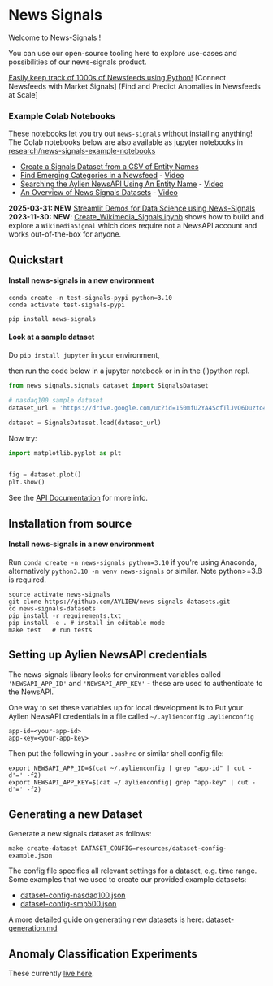 # News Signals

Welcome to News-Signals ! 

You can use our open-source tooling here to explore use-cases and possibilities of our news-signals product.


[Easily keep track of 1000s of Newsfeeds using Python!]()
[Connect Newsfeeds with Market Signals]
[Find and Predict Anomalies in Newsfeeds at Scale]


### Example Colab Notebooks

These notebooks let you try out `news-signals` without installing anything!
The Colab notebooks below are also available as jupyter notebooks in [research/news-signals-example-notebooks](research/news-signals-example-notebooks)

- [Create a Signals Dataset from a CSV of Entity Names](https://drive.google.com/file/d/1Czm6JxIVapE6tnu9mGzRK9j2NmC0blPR/view?usp=share_link)         
- [Find Emerging Categories in a Newsfeed](https://drive.google.com/file/d/1NVBdCfKL3qdSIGITcLsewGETTqn-V9j6/view?usp=share_link) - [Video](https://www.youtube.com/watch?v=oJa-xWusaCQ)       
- [Searching the Aylien NewsAPI Using An Entity Name](https://drive.google.com/file/d/1zKCSjWqxRJCPWBaGKXt5oQwkOzT8aDSg/view?usp=share_link) - [Video](https://www.youtube.com/watch?v=HdoOiMXOrQ8)      
- [An Overview of News Signals Datasets](https://drive.google.com/file/d/1zM4J3jFA9v2LDTFKOpaa3EUUGhOdQieo/view?usp=share_link) - [Video](https://www.youtube.com/watch?v=wOMDSMxVUHY)

**2025-03-31: NEW** [Streamlit Demos for Data Science using News-Signals](https://github.com/AYLIEN/news-signals-datasets/tree/finance-timeseries/demos)
**2023-11-30: NEW**: [Create_Wikimedia_Signals.ipynb](research/news-signals-example-notebooks/Create_Wikimedia_Signals.ipynb) shows how to build and explore a `WikimediaSignal` which does require not a NewsAPI account and works out-of-the-box for anyone.

## Quickstart


#### Install news-signals in a new environment
```
conda create -n test-signals-pypi python=3.10
conda activate test-signals-pypi

pip install news-signals
```

#### Look at a sample dataset

Do `pip install jupyter` in your environment,

then run the code below 
in a jupyter notebook or in in the (i)python repl. 
```python
from news_signals.signals_dataset import SignalsDataset

# nasdaq100 sample dataset
dataset_url = 'https://drive.google.com/uc?id=150mfU2YA4ScfTlJvO6Duzto4aT_Q7K3D'

dataset = SignalsDataset.load(dataset_url)
```

Now try:
```python
import matplotlib.pyplot as plt


fig = dataset.plot()
plt.show()
```

See the [API Documentation](https://aylien.github.io/news-signals-datasets/) for more info.

## Installation from source

#### Install news-signals in a new environment

Run `conda create -n news-signals python=3.10` if you're using Anaconda, alternatively `python3.10 -m venv news-signals` or similar.
Note python>=3.8 is required.

```
source activate news-signals
git clone https://github.com/AYLIEN/news-signals-datasets.git
cd news-signals-datasets
pip install -r requirements.txt
pip install -e . # install in editable mode
make test   # run tests
```

## Setting up Aylien NewsAPI credentials

The news-signals library looks for environment variables called 
`'NEWSAPI_APP_ID'` and `'NEWSAPI_APP_KEY'` - these are used to authenticate to the NewsAPI. 

One way to set these variables up for local development is to 
Put your Aylien NewsAPI credentials in a file called `~/.aylienconfig`
`.aylienconfig`
```
app-id=<your-app-id>
app-key=<your-app-key>
```

Then put the following in your `.bashrc` or similar shell config file:
```
export NEWSAPI_APP_ID=$(cat ~/.aylienconfig | grep "app-id" | cut -d'=' -f2)
export NEWSAPI_APP_KEY=$(cat ~/.aylienconfig| grep "app-key" | cut -d'=' -f2)
```

## Generating a new Dataset

Generate a new signals dataset as follows:

```shell
make create-dataset DATASET_CONFIG=resources/dataset-config-example.json
```

The config file specifies all relevant settings for a dataset, e.g. time range. Some examples that we used to create our provided example datasets:
- [dataset-config-nasdaq100.json](resources/dataset-config-nasdaq100.json)
- [dataset-config-smp500.json](resources/dataset-config-smp500.json)


A more detailed guide on generating new datasets is here: [dataset-generation.md](dataset-generation.md)

## Anomaly Classification Experiments

These currently [live here](https://github.com/AYLIEN/news-signals-datasets/tree/add-anomaly-experiments/research/anomaly-classification).

